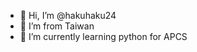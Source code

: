 - 👋 Hi, I’m @hakuhaku24
- 👀 I’m from Taiwan
- 🌱 I’m currently learning python for APCS

<!---
hakuhaku24/hakuhaku24 is a ✨ special ✨ repository because its `README.md` (this file) appears on your GitHub profile.
You can click the Preview link to take a look at your changes.
--->
